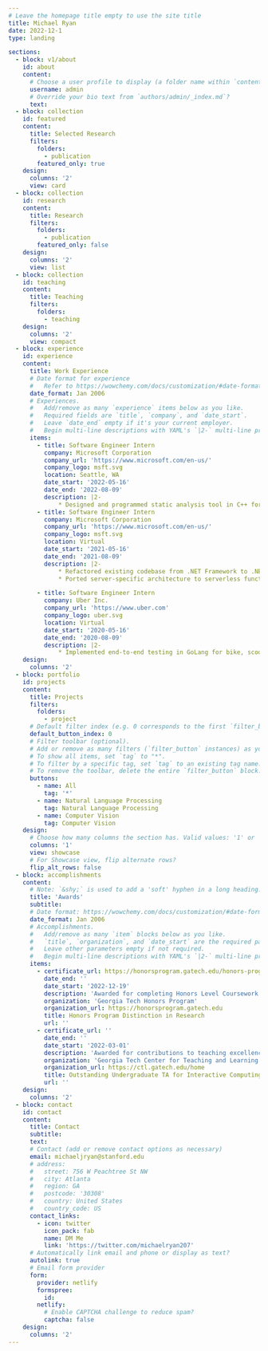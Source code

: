 ```yaml
---
# Leave the homepage title empty to use the site title
title: Michael Ryan
date: 2022-12-1
type: landing

sections:
  - block: v1/about
    id: about
    content:
      # Choose a user profile to display (a folder name within `content/authors/`)
      username: admin
      # Override your bio text from `authors/admin/_index.md`?
      text:
  - block: collection
    id: featured
    content:
      title: Selected Research
      filters:
        folders:
          - publication
        featured_only: true
    design:
      columns: '2'
      view: card
  - block: collection
    id: research
    content:
      title: Research
      filters:
        folders:
          - publication
        featured_only: false
    design:
      columns: '2'
      view: list
  - block: collection
    id: teaching
    content:
      title: Teaching
      filters:
        folders:
          - teaching
    design:
      columns: '2'
      view: compact
  - block: experience
    id: experience
    content:
      title: Work Experience
      # Date format for experience
      #   Refer to https://wowchemy.com/docs/customization/#date-format
      date_format: Jan 2006
      # Experiences.
      #   Add/remove as many `experience` items below as you like.
      #   Required fields are `title`, `company`, and `date_start`.
      #   Leave `date_end` empty if it's your current employer.
      #   Begin multi-line descriptions with YAML's `|2-` multi-line prefix.
      items:
        - title: Software Engineer Intern
          company: Microsoft Corporation
          company_url: 'https://www.microsoft.com/en-us/'
          company_logo: msft.svg
          location: Seattle, WA
          date_start: '2022-05-16'
          date_end: '2022-08-09'
          description: |2-
              * Designed and programmed static analysis tool in C++ for identifying security vulnerabilities throughout Windows OS.
        - title: Software Engineer Intern
          company: Microsoft Corporation
          company_url: 'https://www.microsoft.com/en-us/'
          company_logo: msft.svg
          location: Virtual
          date_start: '2021-05-16'
          date_end: '2021-08-09'
          description: |2-
              * Refactored existing codebase from .NET Framework to .NET Core.
              * Ported server-specific architecture to serverless functional units using Azure Durable Functions.

        - title: Software Engineer Intern
          company: Uber Inc.
          company_url: 'https://www.uber.com'
          company_logo: uber.svg
          location: Virtual
          date_start: '2020-05-16'
          date_end: '2020-08-09'
          description: |2-
              * Implemented end-to-end testing in GoLang for bike, scooter, and moped rentals by building a simulated 3rd party CRUD API.
    design:
      columns: '2'
  - block: portfolio
    id: projects
    content:
      title: Projects
      filters:
        folders:
          - project
      # Default filter index (e.g. 0 corresponds to the first `filter_button` instance below).
      default_button_index: 0
      # Filter toolbar (optional).
      # Add or remove as many filters (`filter_button` instances) as you like.
      # To show all items, set `tag` to "*".
      # To filter by a specific tag, set `tag` to an existing tag name.
      # To remove the toolbar, delete the entire `filter_button` block.
      buttons:
        - name: All
          tag: '*'
        - name: Natural Language Processing
          tag: Natural Language Processing
        - name: Computer Vision
          tag: Computer Vision
    design:
      # Choose how many columns the section has. Valid values: '1' or '2'.
      columns: '1'
      view: showcase
      # For Showcase view, flip alternate rows?
      flip_alt_rows: false
  - block: accomplishments
    content:
      # Note: `&shy;` is used to add a 'soft' hyphen in a long heading.
      title: 'Awards'
      subtitle:
      # Date format: https://wowchemy.com/docs/customization/#date-format
      date_format: Jan 2006
      # Accomplishments.
      #   Add/remove as many `item` blocks below as you like.
      #   `title`, `organization`, and `date_start` are the required parameters.
      #   Leave other parameters empty if not required.
      #   Begin multi-line descriptions with YAML's `|2-` multi-line prefix.
      items:
        - certificate_url: https://honorsprogram.gatech.edu/honors-program-pathways/research
          date_end: ''
          date_start: '2022-12-19'
          description: 'Awarded for completing Honors Level Coursework and Approved Research as an undergraduate at Georgia Tech'
          organization: 'Georgia Tech Honors Program'
          organization_url: https://honorsprogram.gatech.edu
          title: Honors Program Distinction in Research
          url: ''
        - certificate_url: ''
          date_end: ''
          date_start: '2022-03-01'
          description: 'Awarded for contributions to teaching excellence at Georgia Tech School of Interactive Computing'
          organization: 'Georgia Tech Center for Teaching and Learning'
          organization_url: https://ctl.gatech.edu/home
          title: Outstanding Undergraduate TA for Interactive Computing
          url: ''
    design:
      columns: '2'
  - block: contact
    id: contact
    content:
      title: Contact
      subtitle:
      text: 
      # Contact (add or remove contact options as necessary)
      email: michaeljryan@stanford.edu
      # address:
      #   street: 756 W Peachtree St NW
      #   city: Atlanta
      #   region: GA
      #   postcode: '30308'
      #   country: United States
      #   country_code: US
      contact_links:
        - icon: twitter
          icon_pack: fab
          name: DM Me
          link: 'https://twitter.com/michaelryan207'
      # Automatically link email and phone or display as text?
      autolink: true
      # Email form provider
      form:
        provider: netlify
        formspree:
          id:
        netlify:
          # Enable CAPTCHA challenge to reduce spam?
          captcha: false
    design:
      columns: '2'
---
```

